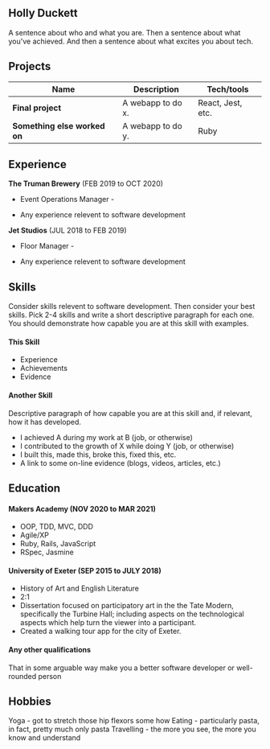## Holly Duckett

A sentence about who and what you are. Then a sentence about what you've achieved. And then a sentence about what excites you about tech.

## Projects

| Name                         | Description       | Tech/tools        |
| ---------------------------- | ----------------- | ----------------- |
| **Final project**            | A webapp to do x. | React, Jest, etc. |
| **Something else worked on** | A webapp to do y. | Ruby              |

## Experience

**The Truman Brewery** (FEB 2019 to OCT 2020)  
- Event Operations Manager -

- Any experience relevent to software development

**Jet Studios** (JUL 2018 to FEB 2019)  
- Floor Manager -

- Any experience relevent to software development

## Skills

Consider skills relevent to software development. Then consider your best skills. Pick 2-4 skills and write a short descriptive paragraph for each one. You should demonstrate how capable you are at this skill with examples.

#### This Skill

- Experience
- Achievements
- Evidence

#### Another Skill

Descriptive paragraph of how capable you are at this skill and, if relevant, how it has developed.

- I achieved A during my work at B (job, or otherwise)
- I contributed to the growth of X while doing Y (job, or otherwise)
- I built this, made this, broke this, fixed this, etc.
- A link to some on-line evidence (blogs, videos, articles, etc.)

## Education

#### Makers Academy (NOV 2020 to MAR 2021)

- OOP, TDD, MVC, DDD
- Agile/XP
- Ruby, Rails, JavaScript
- RSpec, Jasmine

#### University of Exeter (SEP 2015 to JULY 2018)

- History of Art and English Literature
- 2:1
- Dissertation focused on participatory art in the the Tate Modern, specifically the Turbine Hall; including aspects on the technological aspects which help turn the viewer into a participant. 
- Created a walking tour app for the city of Exeter.

#### Any other qualifications

That in some arguable way make you a better software developer or well-rounded person

## Hobbies

Yoga - got to stretch those hip flexors some how
Eating - particularly pasta, in fact, pretty much only pasta
Travelling - the more you see, the more you know and understand

